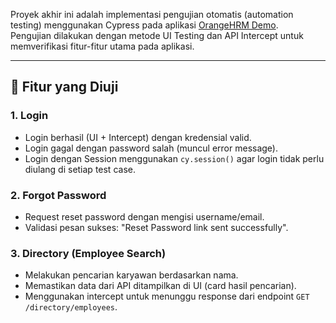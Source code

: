 Proyek akhir ini adalah implementasi pengujian otomatis (automation testing) menggunakan Cypress pada aplikasi [OrangeHRM Demo](https://opensource-demo.orangehrmlive.com/).  
Pengujian dilakukan dengan metode UI Testing dan API Intercept untuk memverifikasi fitur-fitur utama pada aplikasi.

---

## 📌 Fitur yang Diuji

### 1. Login
- Login berhasil (UI + Intercept) dengan kredensial valid.
- Login gagal dengan password salah (muncul error message).
- Login dengan Session menggunakan `cy.session()` agar login tidak perlu diulang di setiap test case.

### 2. Forgot Password
- Request reset password dengan mengisi username/email.
- Validasi pesan sukses: "Reset Password link sent successfully".

### 3. Directory (Employee Search)
- Melakukan pencarian karyawan berdasarkan nama.
- Memastikan data dari API ditampilkan di UI (card hasil pencarian).
- Menggunakan intercept untuk menunggu response dari endpoint `GET /directory/employees`.
